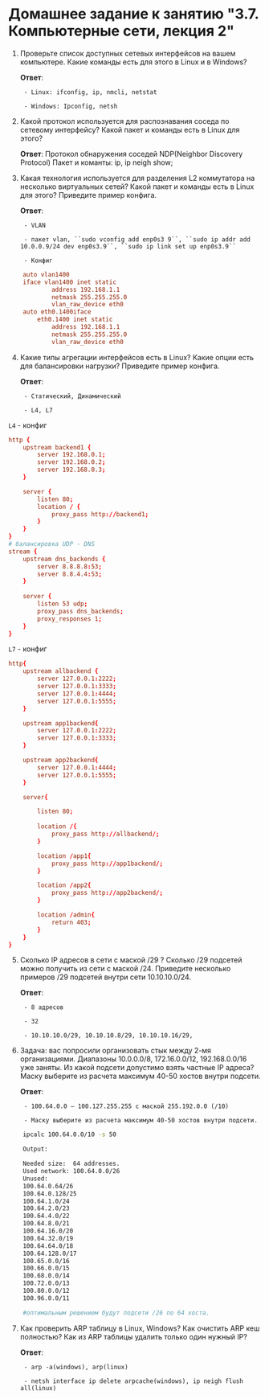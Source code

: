 # Домашнее задание к занятию "3.7. Компьютерные сети, лекция 2"

1. Проверьте список доступных сетевых интерфейсов на вашем компьютере. Какие команды есть для этого в Linux и в Windows?

    **Ответ**: 

        - Linux: ifconfig, ip, nmcli, netstat

        - Windows: Ipconfig, netsh

2. Какой протокол используется для распознавания соседа по сетевому интерфейсу? Какой пакет и команды есть в Linux для этого?

    **Ответ**: Протокол обнаружения соседей NDP(Neighbor Discovery Protocol)
        Пакет и команты: ip, ip neigh show;

3. Какая технология используется для разделения L2 коммутатора на несколько виртуальных сетей? Какой пакет и команды есть в Linux для этого? Приведите пример конфига.

    **Ответ**: 

        - VLAN

        - пакет vlan, ``sudo vconfig add enp0s3 9``, ``sudo ip addr add 10.0.0.9/24 dev enp0s3.9``, ``sudo ip link set up enp0s3.9``

        - Конфиг

```conf
    auto vlan1400
    iface vlan1400 inet static
            address 192.168.1.1
            netmask 255.255.255.0
            vlan_raw_device eth0
    auto eth0.1400iface
        eth0.1400 inet static
            address 192.168.1.1
            netmask 255.255.255.0
            vlan_raw_device eth0
```

4. Какие типы агрегации интерфейсов есть в Linux? Какие опции есть для балансировки нагрузки? Приведите пример конфига.

    **Ответ**: 

        - Статический, Динамический

        - L4, L7

``L4`` - конфиг
```conf
http {  
    upstream backend1 {    
        server 192.168.0.1;    
        server 192.168.0.2;    
        server 192.168.0.3;  
    }  

    server {    
        listen 80;    
        location / {      
            proxy_pass http://backend1;    
        }  
    }
}
# балансировка UDP - DNS 
stream {  
    upstream dns_backends {    
        server 8.8.8.8:53;    
        server 8.8.4.4:53;  
    }  
        
    server {   
        listen 53 udp;    
        proxy_pass dns_backends;    
        proxy_responses 1;  
    }
}

```
``L7`` - конфиг
```conf
http{	
	upstream allbackend {
		server 127.0.0.1:2222;
		server 127.0.0.1:3333;
		server 127.0.0.1:4444;
		server 127.0.0.1:5555;
	}

	upstream app1backend{
	    server 127.0.0.1:2222;
	    server 127.0.0.1:3333;
	}

	upstream app2backend{
	    server 127.0.0.1:4444;
	    server 127.0.0.1:5555;
  	}

	server{

		listen 80;
		
		location /{
			proxy_pass http://allbackend/;
		}

		location /app1{
			proxy_pass http://app1backend/;
		}

		location /app2{
		    proxy_pass http://app2backend/;
		}	

		location /admin{
			return 403;
		}
	}
}

```

5. Сколько IP адресов в сети с маской /29 ? Сколько /29 подсетей можно получить из сети с маской /24. Приведите несколько примеров /29 подсетей внутри сети 10.10.10.0/24.

    **Ответ**:

        - 8 адресов

        - 32

        - 10.10.10.0/29, 10.10.10.8/29, 10.10.10.16/29,

6. Задача: вас попросили организовать стык между 2-мя организациями. Диапазоны 10.0.0.0/8, 172.16.0.0/12, 192.168.0.0/16 уже заняты. Из какой подсети допустимо взять частные IP адреса? Маску выберите из расчета максимум 40-50 хостов внутри подсети.

    **Ответ**: 

        - 100.64.0.0 — 100.127.255.255 с маской 255.192.0.0 (/10)

        - Маску выберите из расчета максимум 40-50 хостов внутри подсети.

```bash
    ipcalc 100.64.0.0/10 -s 50

    Output:

    Needed size:  64 addresses.
    Used network: 100.64.0.0/26
    Unused:
    100.64.0.64/26
    100.64.0.128/25
    100.64.1.0/24
    100.64.2.0/23
    100.64.4.0/22
    100.64.8.0/21
    100.64.16.0/20
    100.64.32.0/19
    100.64.64.0/18
    100.64.128.0/17
    100.65.0.0/16
    100.66.0.0/15
    100.68.0.0/14
    100.72.0.0/13
    100.80.0.0/12
    100.96.0.0/11

    #оптимальным решением будут подсети /26 по 64 хоста.

```

7. Как проверить ARP таблицу в Linux, Windows? Как очистить ARP кеш полностью? Как из ARP таблицы удалить только один нужный IP?

    **Ответ**:

        - arp -a(windows), arp(linux)

        - netsh interface ip delete arpcache(windows), ip neigh flush all(linux)